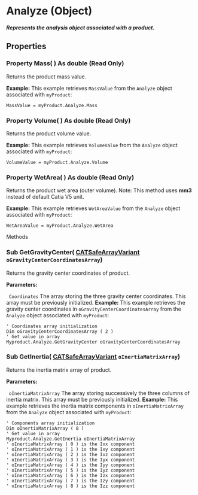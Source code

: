 # Analyze (Object)

**_Represents the analysis object associated with a product._**

## Properties

### Property **Mass**( ) As double (Read Only)

Returns the product mass value.

**Example:**      This example retrieves `MassValue` from
the `Analyze` object associated with `myProduct`:

```VBScript
MassValue = myProduct.Analyze.Mass

```

### Property **Volume**( ) As double (Read Only)

Returns the product volume value.

**Example:**      This example retrieves `VolumeValue` from
the `Analyze` object associated with `myProduct`:

```VBScript
VolumeValue = myProduct.Analyze.Volume

```

### Property **WetArea**( ) As double (Read Only)

Returns the product wet area (outer volume).
Note: This method uses **mm3** instead of default Catia V5 unit.

**Example:**      This example retrieves `WetAreaValue` from
the `Analyze` object associated with `myProduct`:

```VBScript
WetAreaValue = myProduct.Analyze.WetArea

```

Methods

### Sub **GetGravityCenter**( [CATSafeArrayVariant](../System/typedef_CATSafeArrayVariant_73843.md)  `oGravityCenterCoordinatesArray`)

Returns the gravity center coordinates of product.

**Parameters:**

` Coordinates`      The array storing the three gravity center coordinates. This array must be previously initialized.
**Example:**      This example retrieves the gravity center coordinates in `oGravityCenterCoordinatesArray` from the `Analyze` object associated with `myProduct`:

```VBScript
' Coordinates array initialization
Dim oGravityCenterCoordinatesArray ( 2 )
' Get value in array
Myproduct.Analyze.GetGravityCenter oGravityCenterCoordinatesArray

```

### Sub **GetInertia**( [CATSafeArrayVariant](../System/typedef_CATSafeArrayVariant_73843.md)  `oInertiaMatrixArray`)

Returns the inertia matrix array of product.

**Parameters:**

` oInertiaMatrixArray`      The array storing successively the three columns of inertia matrix. This array must be previously initialized.
**Example:**      This example retrieves the inertia matrix components in `oInertiaMatrixArray` from the `Analyze` object associated with `myProduct`:

```VBScript
' Components array initialization
Dim oInertiaMatrixArray ( 8 )
' Get value in array
Myproduct.Analyze.GetInertia oInertiaMatrixArray
' oInertiaMatrixArray ( 0 ) is the Ixx component
' oInertiaMatrixArray ( 1 ) is the Ixy component
' oInertiaMatrixArray ( 2 ) is the Ixz component
' oInertiaMatrixArray ( 3 ) is the Iyx component
' oInertiaMatrixArray ( 4 ) is the Iyy component
' oInertiaMatrixArray ( 5 ) is the Iyz component
' oInertiaMatrixArray ( 6 ) is the Izx component
' oInertiaMatrixArray ( 7 ) is the Izy component
' oInertiaMatrixArray ( 8 ) is the Izz component

```